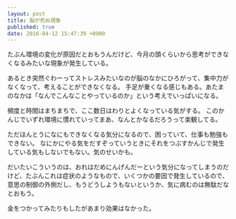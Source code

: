 ```yaml
---
layout: post
title: 脳が死ぬ現象
published: true
date: 2016-04-12 15:47:39 +0900
---
```


たぶん環境の変化が原因だとおもうんだけど、今月の頭くらいから思考ができなくなるみたいな現象が発生している。

あるとき突然ぐわーってストレスみたいなのが脳のなかにひろがって、集中力がなくなって、考えることができなくなる。
手足が重くなる感じもある。あたまのなかは「なんでこんなことやっているのか」という考えでいっぱいになる。

頻度と時間はまちまちで、ここ数日はわりとよくなっている気がする。
このかんじでいずれ環境に慣れていってまあ、なんとかなるだろうって楽観してる。

ただほんとうになにもできなくなる気分になるので、困っていて、仕事も勉強もできない。
なにかにやる気をだすぞっていうときにそれをつぶすかんじで発生している気もしないでもない。気のせいかも。

だいたいこういうのは、おれはだめにんげんだーという気分になってしまうのだけど、たぶんこれは症状のようなもので、いくつかの要因で発生しているので、意思の制御の外側だし、もうどうしようもないというか、気に病むのは無駄だなとおもう。

金をつかってみたりもしたがあまり効果はなかった。
